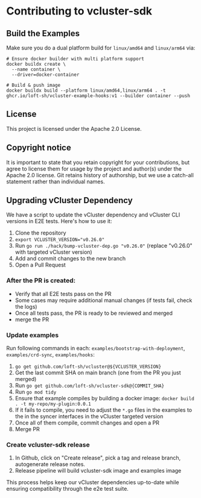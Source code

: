 # Contributing to vcluster-sdk

## Build the Examples

Make sure you do a dual platform build for `linux/amd64` and `linux/arm64` via:

```
# Ensure docker builder with multi platform support
docker buildx create \                                                                                                                              
  --name container \
  --driver=docker-container

# Build & push image
docker buildx build --platform linux/amd64,linux/arm64 . -t ghcr.io/loft-sh/vcluster-example-hooks:v1 --builder container --push
```

## License

This project is licensed under the Apache 2.0 License.

## Copyright notice

It is important to state that you retain copyright for your contributions, but agree to license them for usage by the project and author(s) under the Apache 2.0 license. Git retains history of authorship, but we use a catch-all statement rather than individual names.

## Upgrading vCluster Dependency

We have a script to update the vCluster dependency and vCluster CLI versions in E2E tests. Here's how to use it:

1. Clone the repository
2. `export VCLUSTER_VERSION="v0.26.0"`
3. Run `go run ./hack/bump-vcluster-dep.go "v0.26.0"` (replace "v0.26.0" with targeted vCluster version)
4. Add and commit changes to the new branch
5. Open a Pull Request

### After the PR is created:
- Verify that all E2E tests pass on the PR
- Some cases may require additional manual changes (if tests fail, check the logs)
- Once all tests pass, the PR is ready to be reviewed and merged
- merge the PR

### Update examples
Run following commands in each: `examples/bootstrap-with-deployment`, `examples/crd-sync`, `examples/hooks`:
1. `go get github.com/loft-sh/vcluster@${VCLUSTER_VERSION}`
2. Get the last commit SHA on main branch (one from the PR you just merged)
3. Run `go get github.com/loft-sh/vcluster-sdk@{COMMIT_SHA}`
4. Run `go mod tidy`
5. Ensure that example compiles by building a docker image: `docker build . -t my-repo/my-plugin:0.0.1`
6. If it fails to compile, you need to adjust the `*.go` files in the examples to the in the syncer interfaces in the vCluster targeted version
7. Once all of them compile, commit changes and open a PR
8. Merge PR

### Create vcluster-sdk release
1. In Github, click on "Create release", pick a tag and release branch, autogenerate release notes.
2. Release pipeline will build vcluster-sdk image and examples image

This process helps keep our vCluster dependencies up-to-date while ensuring compatibility through the e2e test suite.